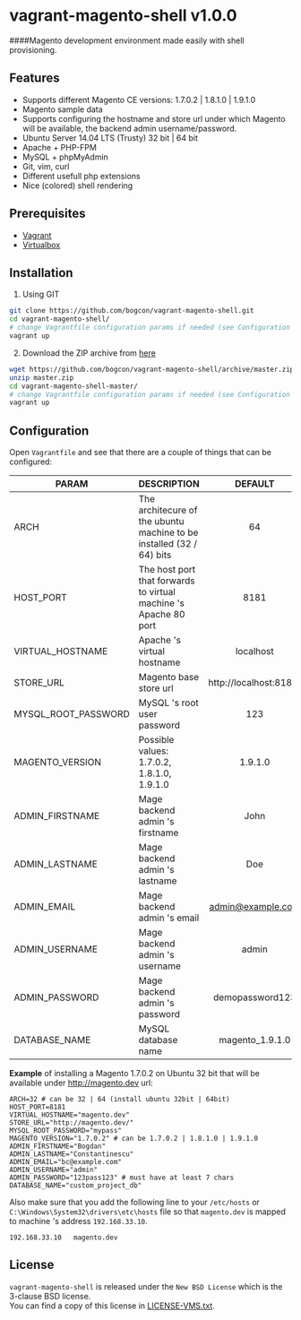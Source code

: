 vagrant-magento-shell v1.0.0
================================================
####Magento development environment made easily with shell provisioning.

Features
--------------------
 - Supports different Magento CE versions: 1.7.0.2 | 1.8.1.0 | 1.9.1.0
 - Magento sample data
 - Supports configuring the hostname and store url under which Magento will be available, the backend admin username/password.
 - Ubuntu Server 14.04 LTS (Trusty) 32 bit | 64 bit
 - Apache + PHP-FPM
 - MySQL + phpMyAdmin
 - Git, vim, curl
 - Different usefull php extensions
 - Nice (colored) shell rendering

Prerequisites
--------------------
- [Vagrant](https://www.vagrantup.com/)
- [Virtualbox](https://www.virtualbox.org/)

Installation
-------------
1. Using GIT  
```sh
git clone https://github.com/bogcon/vagrant-magento-shell.git
cd vagrant-magento-shell/
# change Vagrantfile configuration params if needed (see Configuration chapter), then run:
vagrant up
```
2. Download the ZIP archive from [here](https://github.com/bogcon/vagrant-magento-shell/archive/master.zip)
```sh
wget https://github.com/bogcon/vagrant-magento-shell/archive/master.zip
unzip master.zip
cd vagrant-magento-shell-master/
# change Vagrantfile configuration params if needed (see Configuration chapter), then run:
vagrant up
```

Configuration
-------------
Open `Vagrantfile` and see that there are a couple of things that can be configured:  

| PARAM               | DESCRIPTION                                                          | DEFAULT                  |
|---------------------|----------------------------------------------------------------------|:------------------------:|
| ARCH                | The architecure of the ubuntu machine to be installed (32 / 64) bits | 64                       |
| HOST_PORT           | The host port that forwards to virtual machine 's Apache 80 port     | 8181                     |
| VIRTUAL_HOSTNAME    | Apache 's virtual hostname                                           | localhost                |
| STORE_URL           | Magento base store url                                               | http://localhost:8181/   |
| MYSQL_ROOT_PASSWORD | MySQL 's root user password                                          | 123                      |
| MAGENTO_VERSION     | Possible values: 1.7.0.2, 1.8.1.0, 1.9.1.0                           | 1.9.1.0                  |
| ADMIN_FIRSTNAME     | Mage backend admin 's firstname                                      | John                     |
| ADMIN_LASTNAME      | Mage backend admin 's lastname                                       | Doe                      |
| ADMIN_EMAIL         | Mage backend admin 's email                                          | admin@example.com        |
| ADMIN_USERNAME      | Mage backend admin 's username                                       | admin                    |
| ADMIN_PASSWORD      | Mage backend admin 's password                                       | demopassword123          |
| DATABASE_NAME       | MySQL database name                                                  | magento_1.9.1.0          |  

**Example** of installing a Magento 1.7.0.2 on Ubuntu 32 bit that will be available under http://magento.dev url:

    ARCH=32 # can be 32 | 64 (install ubuntu 32bit | 64bit)
    HOST_PORT=8181
    VIRTUAL_HOSTNAME="magento.dev"
    STORE_URL="http://magento.dev/"
    MYSQL_ROOT_PASSWORD="mypass"
    MAGENTO_VERSION="1.7.0.2" # can be 1.7.0.2 | 1.8.1.0 | 1.9.1.0
    ADMIN_FIRSTNAME="Bogdan"
    ADMIN_LASTNAME="Constantinescu"
    ADMIN_EMAIL="bc@example.com"
    ADMIN_USERNAME="admin"
    ADMIN_PASSWORD="123pass123" # must have at least 7 chars
    DATABASE_NAME="custom_project_db"

Also make sure that you add the following line to your `/etc/hosts` or `C:\Windows\System32\drivers\etc\hosts` file so that `magento.dev` is mapped to machine 's address `192.168.33.10`.

    192.168.33.10   magento.dev  

License
--------------------
`vagrant-magento-shell` is released under the `New BSD License` which is the 3-clause BSD license.  
You can find a copy of this license in [LICENSE-VMS.txt](LICENSE-VMS.txt).